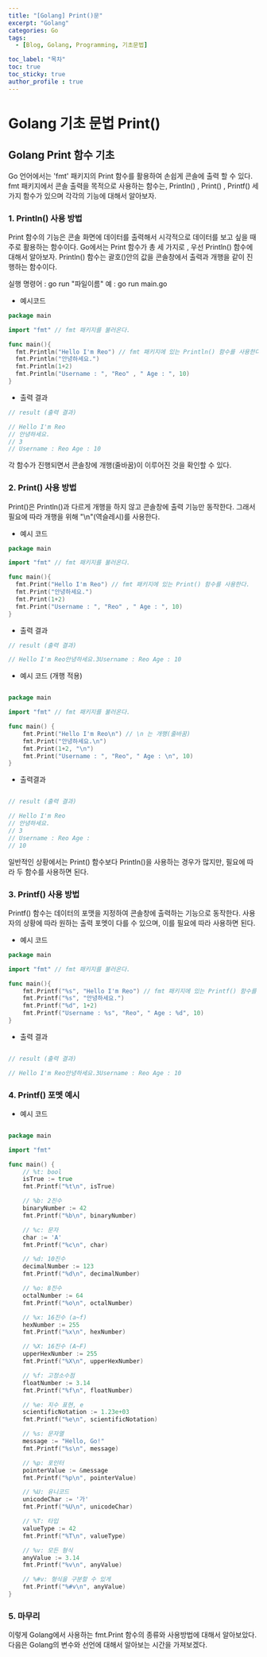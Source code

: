 ```yaml
---
title: "[Golang] Print()문"
excerpt: "Golang"
categories: Go
tags:
  - [Blog, Golang, Programming, 기초문법]

toc_label: "목차"
toc: true
toc_sticky: true
author_profile : true
---
```


# Golang 기초 문법 Print()

## Golang Print 함수 기초

Go 언어에서는 'fmt' 패키지의 Print 함수를 활용하여 손쉽게 콘솔에 출력 할 수 있다.
fmt 패키지에서 콘솔 출력을 목적으로 사용하는 함수는,
Println() , Print() , Printf() 세 가지 함수가 있으며 각각의 기능에 대해서 알아보자.

### 1. Println() 사용 방법

Print 함수의 기능은 콘솔 화면에 데이터를 출력해서 시각적으로 데이터를 보고 싶을 때 주로 활용하는 함수이다.
Go에서는 Print 함수가 총 세 가지로 , 우선 Println() 함수에 대해서 알아보자.
Println() 함수는 괄호()안의 값을 콘솔창에서 출력과 개행을 같이 진행하는 함수이다.

실행 명령어 : go run "파일이름"
예 : go run main.go

- 예시코드

```go
package main

import "fmt" // fmt 패키지를 불러온다.

func main(){
  fmt.Println("Hello I'm Reo") // fmt 패키지에 있는 Println() 함수를 사용한다.
  fmt.Println("안녕하세요.")
  fmt.Println(1+2)
  fmt.Println("Username : ", "Reo" , " Age : ", 10)
}
```

- 출력 결과

```go
// result (출력 결과)

// Hello I'm Reo
// 안녕하세요.
// 3
// Username : Reo Age : 10

```

각 함수가 진행되면서 콘솔창에 개행(줄바꿈)이 이루어진 것을 확인할 수 있다.

### 2. Print() 사용 방법

Print()은 Println()과 다르게 개행을 하지 않고 콘솔창에 출력 기능만 동작한다.
그래서 필요에 따라 개행을 위해 "\n"(역슬레시)를 사용한다.

- 예시 코드

```go
package main

import "fmt" // fmt 패키지를 불러온다.

func main(){
  fmt.Print("Hello I'm Reo") // fmt 패키지에 있는 Print() 함수를 사용한다.
  fmt.Print("안녕하세요.")
  fmt.Print(1+2)
  fmt.Print("Username : ", "Reo" , " Age : ", 10)
}
```

- 출력 결과

``` go
// result (출력 결과)

// Hello I'm Reo안녕하세요.3Username : Reo Age : 10

```

- 예시 코드 (개행 적용)

```go

package main

import "fmt" // fmt 패키지를 불러온다.

func main() {
	fmt.Print("Hello I'm Reo\n") // \n 는 개행(줄바꿈)
	fmt.Print("안녕하세요.\n")
	fmt.Print(1+2, "\n")
	fmt.Print("Username : ", "Reo", " Age : \n", 10)
}

```
- 출력결과


``` go

// result (출력 결과)

// Hello I'm Reo
// 안녕하세요.
// 3
// Username : Reo Age :
// 10


```

일반적인 상황에서는 Print() 함수보다 Println()을 사용하는 경우가 많지만,
필요에 따라 두 함수를 사용하면 된다.

### 3. Printf() 사용 방법

Printf() 함수는 데이터의 포맷을 지정하여 콘솔창에 출력하는 기능으로 동작한다.
사용자의 상황에 따라 원하는 출력 포멧이 다를 수 있으며, 이를 필요에 따라 사용하면 된다.

- 예시 코드

```go
package main

import "fmt" // fmt 패키지를 불러온다.

func main(){
	fmt.Printf("%s", "Hello I'm Reo") // fmt 패키지에 있는 Printf() 함수를 사용한다.
	fmt.Printf("%s", "안녕하세요.")
	fmt.Printf("%d", 1+2)
	fmt.Printf("Username : %s", "Reo", " Age : %d", 10)
}

```

- 출력 결과

``` go

// result (출력 결과)

// Hello I'm Reo안녕하세요.3Username : Reo Age : 10

```

### 4. Printf() 포멧 예시

- 예시 코드


```go

package main

import "fmt"

func main() {
	// %t: bool
	isTrue := true
	fmt.Printf("%t\n", isTrue)

	// %b: 2진수
	binaryNumber := 42
	fmt.Printf("%b\n", binaryNumber)

	// %c: 문자
	char := 'A'
	fmt.Printf("%c\n", char)

	// %d: 10진수
	decimalNumber := 123
	fmt.Printf("%d\n", decimalNumber)

	// %o: 8진수
	octalNumber := 64
	fmt.Printf("%o\n", octalNumber)

	// %x: 16진수 (a~f)
	hexNumber := 255
	fmt.Printf("%x\n", hexNumber)

	// %X: 16진수 (A~F)
	upperHexNumber := 255
	fmt.Printf("%X\n", upperHexNumber)

	// %f: 고정소수점
	floatNumber := 3.14
	fmt.Printf("%f\n", floatNumber)

	// %e: 지수 표현, e
	scientificNotation := 1.23e+03
	fmt.Printf("%e\n", scientificNotation)

	// %s: 문자열
	message := "Hello, Go!"
	fmt.Printf("%s\n", message)

	// %p: 포인터
	pointerValue := &message
	fmt.Printf("%p\n", pointerValue)

	// %U: 유니코드
	unicodeChar := '가'
	fmt.Printf("%U\n", unicodeChar)

	// %T: 타입
	valueType := 42
	fmt.Printf("%T\n", valueType)

	// %v: 모든 형식
	anyValue := 3.14
	fmt.Printf("%v\n", anyValue)

	// %#v: 형식을 구분할 수 있게
	fmt.Printf("%#v\n", anyValue)
}
```

### 5. 마무리

이렇게 Golang에서 사용하는 fmt.Print 함수의 종류와 사용방법에 대해서 알아보았다.
다음은 Golang의 변수와 선언에 대해서 알아보는 시간을 가져보겠다.
